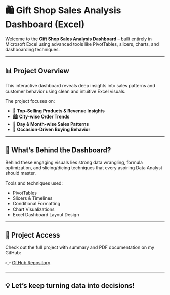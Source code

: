
# 🛍️ Gift Shop Sales Analysis Dashboard (Excel)

Welcome to the **Gift Shop Sales Analysis Dashboard** – built entirely in Microsoft Excel using advanced tools like PivotTables, slicers, charts, and dashboarding techniques.

---

## 📊 Project Overview

This interactive dashboard reveals deep insights into sales patterns and customer behavior using clean and intuitive Excel visuals.

The project focuses on:

- 🎯 **Top-Selling Products & Revenue Insights**
- 🏙️ **City-wise Order Trends**
- 📆 **Day & Month-wise Sales Patterns**
- 🎁 **Occasion-Driven Buying Behavior**

---

## 🧠 What’s Behind the Dashboard?

Behind these engaging visuals lies strong data wrangling, formula optimization, and slicing/dicing techniques that every aspiring Data Analyst should master.

Tools and techniques used:

- PivotTables
- Slicers & Timelines
- Conditional Formatting
- Chart Visualizations
- Excel Dashboard Layout Design

---

## 🔗 Project Access

Check out the full project with summary and PDF documentation on my GitHub:

👉 [GitHub Repository](https://lnkd.in/gSh476cM)

---

## 💡 Let’s keep turning data into decisions!
